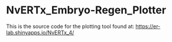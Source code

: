 # NvERTx_Embryo-Regen_Plotter
This is the source code for the plotting tool found at: https://er-lab.shinyapps.io/NvERTx_4/
